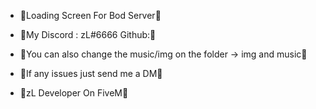 - 💯Loading Screen For Bod Server💯

- 💯My Discord : zL#6666 Github:💯

- 💯You can also change the music/img on the folder -> img and music💯

- 💯If any issues just send me a DM💯

- 💯zL Developer On FiveM💯
